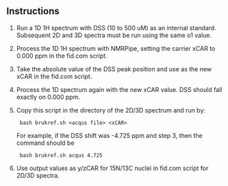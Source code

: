 ## Instructions

1. Run a 1D 1H spectrum with DSS (10 to 500 uM) as an internal standard. Subsequent 2D and 3D spectra must be run using the same o1 value.

2. Process the 1D 1H spectrum with NMRPipe, setting the carrier xCAR to 0.000 ppm in the fid.com script.

3. Take the absolute value of the DSS peak position and use as the new xCAR in the fid.com script.

4. Process the 1D spectrum again with the new xCAR value. DSS should fall exactly on 0.000 ppm.

5. Copy this script in the directory of the 2D/3D spectrum and run by:

		bash brukref.sh <acqus file> <xCAR>
	
	For example, if the DSS shift was -4.725 ppm and step 3, then the command should be 
		
		bash brukref.sh acqus 4.725
	
6. Use output values as y/zCAR for 15N/13C nuclei in fid.com script for 2D/3D spectra.